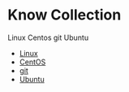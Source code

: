 # Know Collection


Linux
Centos
git
Ubuntu

- [Linux](Linux.md)
- [CentOS](CentOS.md)
- [git](Git.md)
- [Ubuntu](#systemd)
